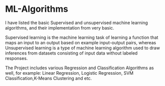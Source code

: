 # ML-Algorithms

I have listed the basic Supervised and unsupervised machine learning algorithms, and their implementation from very basic.

Supervised learning is the machine learning task of learning a function that maps an input to an output based on example input-output pairs, whereas Unsupervised learning is a type of machine learning algorithm used to draw inferences from datasets consisting of input data without labeled responses.

The Project includes various Regression and Classification Algorithms as well, for example: Linear Regression, Logistic Regression, SVM Classification,K-Means Clustering and etc.


